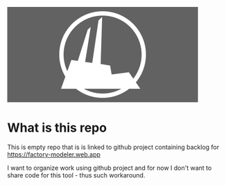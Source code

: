 ![alt Logo](https://github.com/warjoy-k/factory-modeler-issues/blob/main/FactoryModeler.png?raw=true)
  
# What is this repo
This is empty repo that is is linked to github project containing backlog for https://factory-modeler.web.app

I want to organize work using github project and for now I don't want to share code for this tool - thus such workaround.
